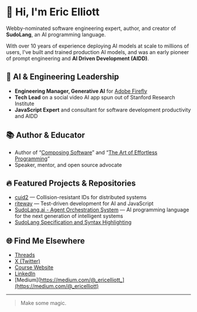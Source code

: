 # 👋 Hi, I'm Eric Elliott

Webby-nominated software engineering expert, author, and creator of **SudoLang**, an AI programming language.

With over 10 years of experience deploying AI models at scale to millions of users, I've built and trained production AI models, and was an early pioneer of prompt engineering and **AI Driven Development (AIDD)**.

## 🧠 AI & Engineering Leadership

- **Engineering Manager, Generative AI** for [Adobe Firefly](https://firefly.adobe.com/)
- **Tech Lead** on a social video AI app spun out of Stanford Research Institute
- **JavaScript Expert** and consultant for software development productivity and AIDD

## 📚 Author & Educator

- Author of “[Composing Software](https://leanpub.com/composingsoftware)” and “[The Art of Effortless Programming](https://leanpub.com/effortless-programming)”
- Speaker, mentor, and open source advocate

## 🔥 Featured Projects & Repositories

- [cuid2](https://github.com/paralleldrive/cuid2) — Collision-resistant IDs for distributed systems
- [riteway](https://github.com/paralleldrive/riteway) — Test-driven development for AI and JavaScript
- [SudoLang.ai - Agent Orchestration System](https://github.com/paralleldrive/sudolang.ai) — AI programming language for the next generation of intelligent systems
- [SudoLang Specification and Syntax Highlighting](https://github.com/paralleldrive/sudolang-llm-support)

## 🌐 Find Me Elsewhere

- [Threads](https://www.threads.com/@__ericelliott)
- [X (Twitter)](https://x.com/ericelliott_)
- [Course Website](https://ericelliottjs.com)
- [LinkedIn](https://www.linkedin.com/in/ericgelliott/)
- [Medium](https://medium.com/@_ericelliott_](https://medium.com/@_ericelliott)

---

> Make some magic.
